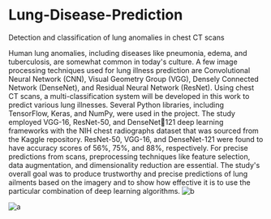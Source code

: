 # Lung-Disease-Prediction
Detection and classification of lung anomalies in chest CT scans


Human lung anomalies, including diseases like pneumonia, edema, and 
tuberculosis, are somewhat common in today's culture. A few image processing techniques 
used for lung illness prediction are Convolutional Neural Network (CNN), Visual Geometry 
Group (VGG), Densely Connected Network (DenseNet), and Residual Neural Network 
(ResNet). Using chest CT scans, a multi-classification system will be developed in this work 
to predict various lung illnesses. Several Python libraries, including TensorFlow, Keras, and 
NumPy, were used in the project. The study employed VGG-16, ResNet-50, and DenseNet121 deep learning frameworks with the NIH chest radiographs dataset that was sourced from 
the Kaggle repository. ResNet-50, VGG-16, and DenseNet-121 were found to have accuracy 
scores of 56%, 75%, and 88%, respectively. For precise predictions from scans, 
preprocessing techniques like feature selection, data augmentation, and dimensionality 
reduction are essential. The study's overall goal was to produce trustworthy and precise 
predictions of lung ailments based on the imagery and to show how effective it is to use the 
particular combination of deep learning algorithms.
![b](https://github.com/user-attachments/assets/7c04fc6c-6b9d-42c4-a80a-818d63144078)

![a](https://github.com/user-attachments/assets/43f5513b-e832-4911-ba33-1157c2192f72)

